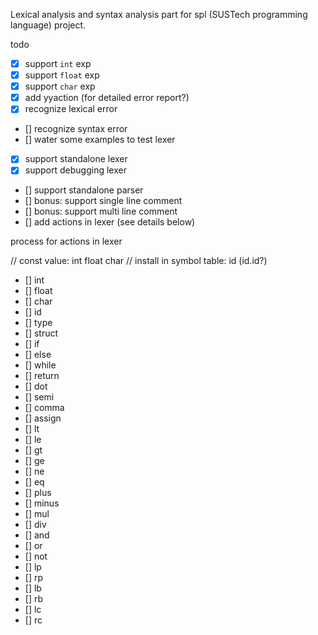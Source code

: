 Lexical analysis and syntax analysis part for spl (SUSTech programming language) project.

todo

- [x] support `int` exp
- [x] support `float` exp
- [x] support `char` exp
- [x] add yyaction (for detailed error report?)
- [x] recognize lexical error
- [] recognize syntax error
- [] water some examples to test lexer
- [x] support standalone lexer
- [x] support debugging lexer
- [] support standalone parser
- [] bonus: support single line comment
- [] bonus: support multi line comment
- [] add actions in lexer (see details below)


process for actions in lexer

// const value: int float char
// install in symbol table: id (id.id?)

- [] int
- [] float
- [] char
- [] id
- [] type
- [] struct
- [] if
- [] else
- [] while
- [] return
- [] dot
- [] semi
- [] comma
- [] assign
- [] lt
- [] le
- [] gt
- [] ge
- [] ne
- [] eq
- [] plus
- [] minus
- [] mul
- [] div
- [] and
- [] or
- [] not
- [] lp
- [] rp
- [] lb
- [] rb
- [] lc
- [] rc

